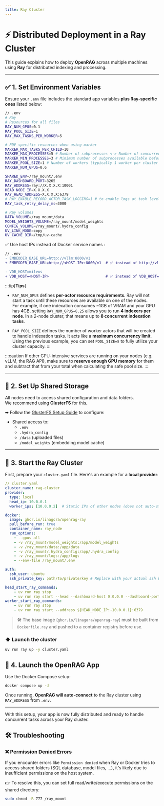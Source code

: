 ```yaml
---
title: Ray Cluster
---
```


# ⚡ Distributed Deployment in a Ray Cluster

This guide explains how to deploy **OpenRAG** across multiple machines using **Ray** for distributed indexing and processing.

---

## ✅ 1. Set Environment Variables

Ensure your `.env` file includes the standard app variables **plus Ray-specific ones** listed below:

```bash 
// .env
# Ray
# Resources for all files
RAY_NUM_GPUS=0.1
RAY_POOL_SIZE=1
RAY_MAX_TASKS_PER_WORKER=5

# PDF specific resources when using marker
MARKER_MAX_TASKS_PER_CHILD=10
MARKER_MAX_PROCESSES=5 # Number of subprocesses <-> Number of concurrent pdfs per worker
MARKER_MIN_PROCESSES=3 # Minimum number of subprocesses available before triggering a process pool reset.
MARKER_POOL_SIZE=1 # Number of workers (typically 1 worker per cluster node)
MARKER_NUM_GPUS=0.6

SHARED_ENV=/ray_mount/.env
RAY_DASHBOARD_PORT=8265
RAY_ADDRESS=ray://X.X.X.X:10001
HEAD_NODE_IP=X.X.X.X
RAY_HEAD_ADDRESS=X.X.X.X:6379
# RAY_ENABLE_RECORD_ACTOR_TASK_LOGGING=1 # to enable logs at task level in ray dashboard
RAY_task_retry_delay_ms=3000

# Ray volumes
DATA_VOLUME=/ray_mount/data
MODEL_WEIGHTS_VOLUME=/ray_mount/model_weights
CONFIG_VOLUME=/ray_mount/.hydra_config
UV_LINK_MODE=copy
UV_CACHE_DIR=/tmp/uv-cache 
```

✅ Use host IPs instead of Docker service names :

```diff lang="bash"
// .env
- EMBEDDER_BASE_URL=http://vllm:8000/v1
+ EMBEDDER_BASE_URL=http://<HOST-IP>:8000/v1  # ✅ instead of http://vllm:8000/v1

- VDB_HOST=milvus
+ VDB_HOST=<HOST-IP>                          # ✅ instead of VDB_HOST=milvus
```

:::tip[**Tips**]
- `RAY_NUM_GPUS` defines **per-actor resource requirements**. Ray will not start a task until these resources are available on one of the nodes.  
For example, if one indexation consumes ~1GB of VRAM and your GPU has 4GB, setting `RAY_NUM_GPUS=0.25` allows you to run **4 indexers per node**. In a 2-node cluster, that means up to **8 concurrent indexation tasks**.  

- `RAY_POOL_SIZE` defines the number of worker actors that will be created to handle indexation tasks. It acts like a **maximum concurrency limit**.  
Using the previous example, you can set `POOL_SIZE=8` to fully utilize your cluster capacity.
:::

:::caution
If other GPU-intensive services are running on your nodes (e.g. vLLM, the RAG API), make sure to **reserve enough GPU memory** for them and subtract that from your total when calculating the safe pool size.
:::

---

## 📁 2. Set Up Shared Storage

All nodes need to access shared configuration and data folders.  
We recommend using **GlusterFS** for this.

➡ Follow the [GlusterFS Setup Guide](/documentation/setup_glusterfs/) to configure:

- Shared access to:
  - `.env`
  - `.hydra_config`
  - `/data` (uploaded files)
  - `/model_weights` (embedding model cache)

---

## 🚀 3. Start the Ray Cluster

First, prepare your `cluster.yaml` file. Here's an example for a **local provider**:

```yaml
// cluster.yaml
cluster_name: rag-cluster
provider:
  type: local
  head_ip: 10.0.0.1
  worker_ips: [10.0.0.2]  # Static IPs of other nodes (does not auto-start workers)

docker:
  image: ghcr.io/linagora/openrag-ray
  pull_before_run: true
  container_name: ray_node
  run_options:
    - --gpus all
    - -v /ray_mount/model_weights:/app/model_weights
    - -v /ray_mount/data:/app/data
    - -v /ray_mount/.hydra_config:/app/.hydra_config
    - -v /ray_mount/logs:/app/logs
    - --env-file /ray_mount/.env

auth:
  ssh_user: ubuntu
  ssh_private_key: path/to/private/key # Replace with your actual ssh key path

head_start_ray_commands:
    - uv run ray stop
    - uv run ray start --head --dashboard-host 0.0.0.0 --dashboard-port ${RAY_DASHBOARD_PORT:-8265} --node-ip-address ${HEAD_NODE_IP} --autoscaling-config=~/ray_bootstrap_config.yaml
worker_start_ray_commands:
    - uv run ray stop
    - uv run ray start --address ${HEAD_NODE_IP:-10.0.0.1}:6379
```

> 🛠️ The base image (`ghcr.io/linagora/openrag-ray`) must be built from `Dockerfile.ray` and pushed to a container registry before use.

### ⬆️ Launch the cluster

```bash
uv run ray up -y cluster.yaml
```

## 🐳 4. Launch the OpenRAG App

Use the Docker Compose setup:

```bash
docker compose up -d
```

Once running, **OpenRAG will auto-connect** to the Ray cluster using `RAY_ADDRESS` from `.env`.

---

With this setup, your app is now fully distributed and ready to handle concurrent tasks across your Ray cluster.


## 🛠️ Troubleshooting

### ❌ Permission Denied Errors

If you encounter errors like `Permission denied` when Ray or Docker tries to access shared folders (SQL database, model files, ...), it's likely due to insufficient permissions on the host system.

👉 To resolve this, you can set full read/write/execute permissions on the shared directory:

```bash
sudo chmod -R 777 /ray_mount
```